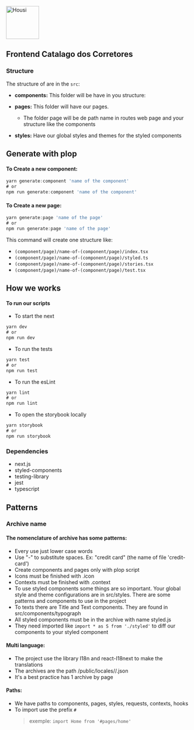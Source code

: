 <img src="https://housi-images.s3.amazonaws.com/site/logo/housi-logo-primary.svg" alt="Housi" width="90"/>

## Frontend Catalago dos Corretores

### Structure

The structure of are in the `src`:

- **components:** This folder will be have in you structure:
- **pages:** This folder will have our pages.

  - The folder page will be de path name in routes web page and your structure like the components

- **styles:** Have our global styles and themes for the styled components

## Generate with plop

#### To Create a new component:

```javascript
yarn generate:component 'name of the component'
# or
npm run generate:component 'name of the component'
```

#### To Create a new page:

```javascript
yarn generate:page 'name of the page'
# or
npm run generate:page 'name of the page'
```

This command will create one structure like:

- `(component/page)/name-of-(component/page)/index.tsx`
- `(component/page)/name-of-(component/page)/styled.ts`
- `(component/page)/name-of-(component/page)/stories.tsx`
- `(component/page)/name-of-(component/page)/test.tsx`

## How we works

#### To run our scripts

- To start the next

```javascript
yarn dev
# or
npm run dev
```

- To run the tests

```javascript
yarn test
# or
npm run test
```

- To run the esLint

```javascript
yarn lint
# or
npm run lint
```

- To open the storybook locally

```javascript
yarn storybook
# or
npm run storybook
```

### Dependencies

- next.js
- styled-components
- testing-library
- jest
- typescript

## Patterns

### Archive name

#### The nomenclature of archive has some patterns:

- Every use just lower case words
- Use "-" to substitute spaces. Ex: "credit card" (the name of file 'credit-card')
- Create components and pages only with plop script
- Icons must be finished with .icon
- Contexts must be finished with .context
- To use styled components some things are so important. Your global style and theme configurations are in src/styles. There are some patterns and components to use in the project
- To texts there are Title and Text components. They are found in src/components/typograph
- All styled components must be in the archive with name styled.js
- They need imported like `import * as S from './styled'` to diff our components to your styled component

#### Multi language:

- The project use the library I18n and react-I18next to make the translations
- The archives are the path /public/locales/<language-code>/<archive-name>.json
- It's a best practice has 1 archive by page

#### Paths:

- We have paths to components, pages, styles, requests, contexts, hooks
- To import use the prefix `#`
  > exemple: `import Home from '#pages/home'`
